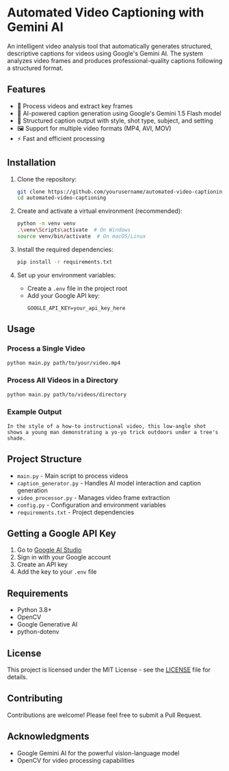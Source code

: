 # Automated Video Captioning with Gemini AI

An intelligent video analysis tool that automatically generates structured, descriptive captions for videos using Google's Gemini AI. The system analyzes video frames and produces professional-quality captions following a structured format.

## Features

- 🎥 Process videos and extract key frames
- 🤖 AI-powered caption generation using Google's Gemini 1.5 Flash model
- 📝 Structured caption output with style, shot type, subject, and setting
- 🖼️ Support for multiple video formats (MP4, AVI, MOV)
- ⚡ Fast and efficient processing

## Installation

1. Clone the repository:
   ```bash
   git clone https://github.com/yourusername/automated-video-captioning.git
   cd automated-video-captioning
   ```

2. Create and activate a virtual environment (recommended):
   ```bash
   python -m venv venv
   .\venv\Scripts\activate  # On Windows
   source venv/bin/activate  # On macOS/Linux
   ```

3. Install the required dependencies:
   ```bash
   pip install -r requirements.txt
   ```

4. Set up your environment variables:
   - Create a `.env` file in the project root
   - Add your Google API key:
     ```
     GOOGLE_API_KEY=your_api_key_here
     ```

## Usage

### Process a Single Video
```bash
python main.py path/to/your/video.mp4
```

### Process All Videos in a Directory
```bash
python main.py path/to/videos/directory
```

### Example Output
```
In the style of a how-to instructional video, this low-angle shot shows a young man demonstrating a yo-yo trick outdoors under a tree's shade.
```

## Project Structure

- `main.py` - Main script to process videos
- `caption_generator.py` - Handles AI model interaction and caption generation
- `video_processor.py` - Manages video frame extraction
- `config.py` - Configuration and environment variables
- `requirements.txt` - Project dependencies

## Getting a Google API Key

1. Go to [Google AI Studio](https://aistudio.google.com/)
2. Sign in with your Google account
3. Create an API key
4. Add the key to your `.env` file

## Requirements

- Python 3.8+
- OpenCV
- Google Generative AI
- python-dotenv

## License

This project is licensed under the MIT License - see the [LICENSE](LICENSE) file for details.

## Contributing

Contributions are welcome! Please feel free to submit a Pull Request.

## Acknowledgments

- Google Gemini AI for the powerful vision-language model
- OpenCV for video processing capabilities
